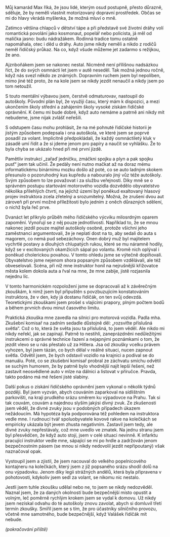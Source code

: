 <!-- dcterms:identifier = riderweblog#241 -->
<!-- dcterms:title = Dva kilometry bez nehody, aneb moje řidičská odysea (1) -->
<!-- dcterms:abstract = Můj kamarád Max říká, že jsou lidé, kterým osud postupně, přesto důrazně, sděluje, že by neměli vlastnit motorizovaný dopravní prostředek. Občas se mi do hlavy vkrádá myšlenka, že možná mluví o mně. -->
<!-- np9:categoryId = 1 -->
<!-- x4w:category = Koně -->
<!-- np9:authorId = 1 -->
<!-- np9:authorEmail = michal.valasek@altairis.cz -->
<!-- dcterms:creator = Michal Altair Valášek -->
<!-- dcterms:created = 2010-03-05T15:08:27.5+01:00 -->
<!-- dcterms:dateAccepted = 2010-03-05T15:08:27+01:00 -->

Můj kamarád Max říká, že jsou lidé, kterým osud postupně, přesto důrazně, sděluje, že by neměli vlastnit motorizovaný dopravní prostředek. Občas se mi do hlavy vkrádá myšlenka, že možná mluví o mně.

Zatímco většina chlapců v dětství tápe a při představě své životní dráhy volí romantická povolání jako kosmonaut, popelář nebo policista, já měl od malička jasno: budu nádražákem. Rodinná tradice tomu ostatně napomáhala, otec i děd u dráhy. Auto jsme nikdy neměli a nikdo z rodičů neměl řidičský průkaz. Na co, když všude můžeme jet zadarmo s režijkou, že ano.

Ajznboňákem jsem se nakonec nestal. Nicméně není přílišnou nadsázkou říct, že do svých osmnácti let jsem v autě neseděl. Tak možná jednou ročně, když nás svezl někdo ze známých. Dopravním ruchem jsem byl nepolíben, mimo jiné též proto, že na kole jsem se nikdy jezdit nenaučil a nikdy jsem po tom netoužil.

S touto mentální výbavou jsem, čerstvě odmaturovav, nastoupil do autoškoly. Původní plán byl, že využiji času, který mám k dispozici, a mezi ukončením školy střední a zahájením školy vysoké získám řidičské oprávnění. K čemu mi bude dobré, když auto nemáme a patrně ani nikdy mít nebudeme, jsme nijak zvlášť neřešili.

S odstupem času mohu prohlásit, že na mé pohnuté řidičské historii je jistým způsobem podepsala i ona autoškola, ve které jsem se poprvé posadil za volant. Implicitně předpokládali, že každý osmnáctiletý kluk v zásadě umí řídit a že si jdeme jenom pro papíry a naučit se vyhlášku. Že to byla chyba se ukázalo hned při mé první jízdě.

Pamětliv instrukcí „zařaď jedničku, zmáčkni spojku a plyn a pak spojku pusť“ jsem tak učinil. Že pedály není nutno mačkat až na doraz mému informatickému binárnímu mozku došlo až poté, co se auto ladným skokem přesunulo o pozoruhodný kus kupředu a nabouralo jiný vůz téže autoškoly. Svým způsobem to lze považovat i za službu veřejnosti. Díky mně se o správném postupu startování motorového vozidla dozvědělo obyvatelstvo několika přilehlých čtvrtí, na jejichž území byl poněkud exaltovaný hlasový projev instruktora zcela zřetelný a srozumitelný. Možná, že zrušení dvou aut zároveň při první možné příležitosti bylo jedním z oněch důrazných sdělení, o nichž byla řeč prve.

Dvanáct let přikrylo průběh mého řidičského výcviku milosrdným oparem zapomění. Vynořují se z něj pouze jednotlivosti. Například to, že se mnou nakonec jezdil pouze majitel autoškoly osobně, protože všichni jeho zaměstnanci argumentovali, že je neplatí dost na to, aby sedali do auta s magorem, co nemá pud sebezáchovy. Onen dobrý muž byl majitelem vychrtlé postavy a dlouhých chlupatých rukou, které se mu náramně hodily, když se v excitovaných okamžicích sápal po volantu. Kromě nich oplýval i poněkud cholerickou povahou. V tomto ohledu jsme se výtečně doplňovali. Obyvatelstvo jsme nejenom shora popsaným způsobem vzdělávali, ale též obveselovali. Scéna, při níž mne instruktor honil na nejrušnější křižovatce města kolem dokola auta a řval na mne, že mne zabije, jistě rozjasnila nejednu líc.

V tomto harmonickém rozpoložení jsme se dopracovali až k závěrečným zkouškám, k nimž jsem byl připuštěn s povzbuzujícím konstatováním instruktora, že v den, kdy já dostanu řidičák, on ten svůj odevzdá. Teoretickými zkouškami jsem prošel s vlajícími prapory, plným počtem bodů a během prvních dvou minut časového limitu. 

Praktická zkouška mne zavedla na silnici pro motorová vozidla. Padla mha. Zkušební komisař na zadním sedadle důstojně děl: „rozsviťte příslušná světla“. Což o to, která že světa jsou ta příslušná, to jsem věděl. Ale nikdo mi nikdy neřekl, jak se zapínají. Patrně to nestihli, zaneprázdněni nedůležitými instrukcemi o správné technice řazení a nejapnými poznámkami o tom, že jezdit vlevo se u nás přestalo už za Hitlera. Jsa od zkoušky vcelku právem vyhozen, byl jsem tázán, co bych dělal v reálné situaci, nucen zapnout světla. Odvětil jsem, že bych odstavil vozidlo na krajnici a podíval se do manuálu. Poté, co se zkušební komisař probral ze záchvatu smíchu odvětil se suchým humorem, že by patrně bylo vhodnější najít lepší řešení, než zastavit neosvědlené auto v mlze na dálnici a listovat v příručce. Pravda, takto podáno má mé řešení jisté slabiny.

Další pokus o získání řidičského oprávnění jsem vykonal o několik týdnů později. Byl jsem vyzván, abych couváním zaparkoval na sídlištním parkovišti, na kraji prudkého srázu směrem ku výpadovce na Prahu. Tak si tak couvám, couvám a najednou slyším jakýsi divný zvuk. Ze zkušenosti jsem věděl, že divné zvuky jsou v podobných případech úkazem nežádoucím. Má hypotéza byla podporována též pohledem na instruktora vedle mne. I rudnoucí tvář spoluobyvatele kovové rakve na kolečkách se empiricky ukázala být jevem zhusta negativním. Zastavil jsem tedy, ale divné zvuky nepřestávaly, což mne uvedlo ve zmatek. Na jednu stranu jsem byl přesvědčen, že když auto stojí, jsem v celé situaci nevinně. K infarktu pracující instruktor vedle mne, sápající se mi po hrdle a zadržován jenom bezpečnostním pásem (se mnou si nikdy nedovolil jezdit nepřipoutaný) však naznačoval opak.

Vystoupil jsem a zjistil, že jsem nacouval do velkého popelnicového kontajneru na kolečkách, který jsem z již popsaného srázu shodil dolů na onu výpadovku. Jenom díky legii strážných andělů, která byla připravena v pohotovosti, kdykoliv jsem sedl za volant, se nikomu nic nestalo.

Jestli jsem tuhle zkoušku udělal nebo ne, to jsem se nikdy nedozvěděl. Naznal jsem, že za daných okolností bude bezpečnější místo opustit a volným, leč poměrně rychlým krokem jsem se vydal k domovu. Už nikdy jsem nezískal odvahu do té autoškoly znovu zavolat, abych si domluvil třetí termín zkoušky. Smířil jsem se s tím, že pro účastníky silničního provozu, včetně mne samotného, bude bezpečnější, když Valášek řidičák mít nebude.

*(pokračování příště)*